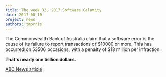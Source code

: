 ```yaml
---
title: The week 32, 2017 Software Calamity
date: 2017-08-10
project: news
authors: tmorris
---
```


The Commonwealth Bank of Australia claim that a software error is the cause of its failure to report transactions of $10000 or more. This has occurred on 53506 occasions, with a penalty of $18 million per infraction.

**That's nearly one trillion dollars.**

[ABC News article](http://www.abc.net.au/news/2017-08-07/commonwealth-bank-how-smart-atms-and-coding-error-caused-mistake/8781066)
